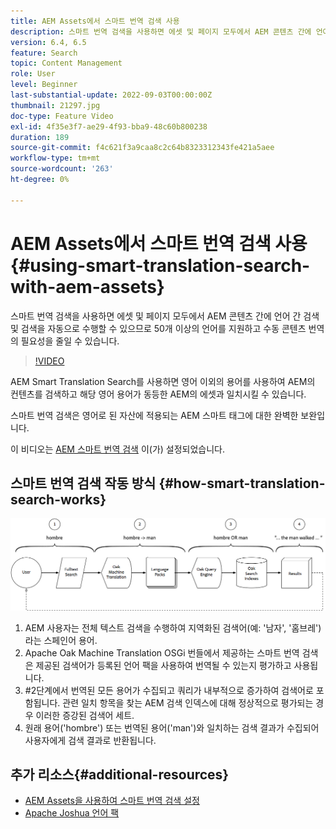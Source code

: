 ```yaml
---
title: AEM Assets에서 스마트 번역 검색 사용
description: 스마트 번역 검색을 사용하면 에셋 및 페이지 모두에서 AEM 콘텐츠 간에 언어 간 검색 및 검색을 자동으로 수행할 수 있으므로 50개 이상의 언어를 지원하고 수동 콘텐츠 번역의 필요성을 줄일 수 있습니다.
version: 6.4, 6.5
feature: Search
topic: Content Management
role: User
level: Beginner
last-substantial-update: 2022-09-03T00:00:00Z
thumbnail: 21297.jpg
doc-type: Feature Video
exl-id: 4f35e3f7-ae29-4f93-bba9-48c60b800238
duration: 189
source-git-commit: f4c621f3a9caa8c2c64b8323312343fe421a5aee
workflow-type: tm+mt
source-wordcount: '263'
ht-degree: 0%

---
```


# AEM Assets에서 스마트 번역 검색 사용{#using-smart-translation-search-with-aem-assets}

스마트 번역 검색을 사용하면 에셋 및 페이지 모두에서 AEM 콘텐츠 간에 언어 간 검색 및 검색을 자동으로 수행할 수 있으므로 50개 이상의 언어를 지원하고 수동 콘텐츠 번역의 필요성을 줄일 수 있습니다.

>[!VIDEO](https://video.tv.adobe.com/v/21297?quality=12&learn=on)

AEM Smart Translation Search를 사용하면 영어 이외의 용어를 사용하여 AEM의 컨텐츠를 검색하고 해당 영어 용어가 동등한 AEM의 에셋과 일치시킬 수 있습니다.

스마트 번역 검색은 영어로 된 자산에 적용되는 AEM 스마트 태그에 대한 완벽한 보완입니다.

이 비디오는 [AEM 스마트 번역 검색](smart-translation-search-technical-video-setup.md) 이(가) 설정되었습니다.

## 스마트 번역 검색 작동 방식 {#how-smart-translation-search-works}

![스마트 번역 검색 흐름 다이어그램](assets/smart-translation-search-flow.png)

1. AEM 사용자는 전체 텍스트 검색을 수행하여 지역화된 검색어(예: &#39;남자&#39;, &#39;홈브레&#39;)라는 스페인어 용어.
2. Apache Oak Machine Translation OSGi 번들에서 제공하는 스마트 번역 검색은 제공된 검색어가 등록된 언어 팩을 사용하여 번역될 수 있는지 평가하고 사용됩니다.
3. #2단계에서 번역된 모든 용어가 수집되고 쿼리가 내부적으로 증가하여 검색어로 포함됩니다. 관련 일치 항목을 찾는 AEM 검색 인덱스에 대해 정상적으로 평가되는 경우 이러한 증강된 검색어 세트.
4. 원래 용어(&#39;hombre&#39;) 또는 번역된 용어(&#39;man&#39;)와 일치하는 검색 결과가 수집되어 사용자에게 검색 결과로 반환됩니다.

## 추가 리소스{#additional-resources}

* [AEM Assets을 사용하여 스마트 번역 검색 설정](smart-translation-search-technical-video-setup.md)
* [Apache Joshua 언어 팩](https://cwiki.apache.org/confluence/display/JOSHUA/Language+Packs)
